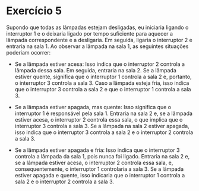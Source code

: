 # Exercício 5

Supondo que todas as lâmpadas estejam desligadas, eu iniciaria ligando o interruptor 1 e o deixaria ligado por tempo suficiente para aquecer a lâmpada correspondente e a desligaria. Em seguida, ligaria o interruptor 2 e entraria na sala 1. Ao observar a lâmpada na sala 1, as seguintes situações poderiam ocorrer:

- Se a lâmpada estiver acesa: Isso indica que o interruptor 2 controla a lâmpada dessa sala. Em seguida, entraria na sala 2. Se a lâmpada estiver quente, significa que o interruptor 1 controla a sala 2 e, portanto, o interruptor 3 controla a sala 3. Caso a lâmpada esteja fria, isso indica que o interruptor 3 controla a sala 2 e que o interruptor 1 controla a sala 3.

- Se a lâmpada estiver apagada, mas quente: Isso significa que o interruptor 1 é responsável pela sala 1. Entraria na sala 2 e, se a lâmpada estiver acesa, o interruptor 2 controla essa sala, o que implica que o interruptor 3 controla a sala 3. Se a lâmpada na sala 2 estiver apagada, isso indica que o interruptor 3 controla a sala 2 e o interruptor 2 controla a sala 3.

- Se a lâmpada estiver apagada e fria: Isso indica que o interruptor 3 controla a lâmpada da sala 1, pois nunca foi ligado. Entraria na sala 2 e, se a lâmpada estiver acesa, o interruptor 2 controla essa sala, e, consequentemente, o interruptor 1 controlaria a sala 3. Se a lâmpada estiver apagada e quente, isso indicaria que o interruptor 1 controla a sala 2 e o interruptor 2 controla a sala 3.
